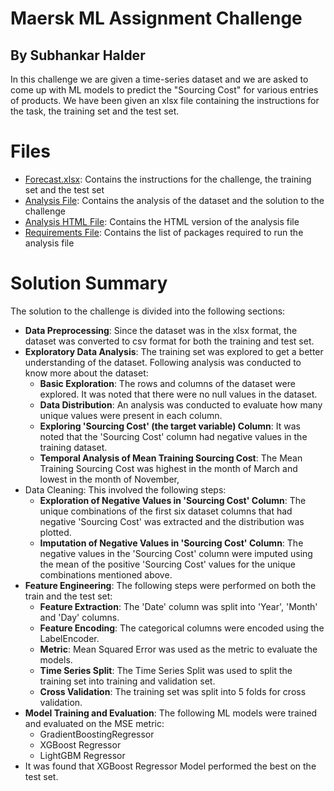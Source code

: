 # Maersk ML Assignment Challenge

## By Subhankar Halder

In this challenge we are given a time-series dataset and we are asked to come up with ML models to predict the "Sourcing Cost" for various entries of products. We have been given an xlsx file containing the instructions for the task, the training set and the test set.

# Files

- [Forecast.xlsx](Forecast.xlsx): Contains the instructions for the challenge, the training set and the test set
- [Analysis File](subhankar_analysis.ipynb): Contains the analysis of the dataset and the solution to the challenge
- [Analysis HTML File](subhankar_analysis.html): Contains the HTML version of the analysis file
- [Requirements File](requirements.txt): Contains the list of packages required to run the analysis file

# Solution Summary

The solution to the challenge is divided into the following sections:
- **Data Preprocessing**: Since the dataset was in the xlsx format, the dataset was converted to csv format for both the training and test set.
- **Exploratory Data Analysis**: The training set was explored to get a better understanding of the dataset. Following analysis was conducted to know more about the dataset:
    - **Basic Exploration**: The rows and columns of the dataset were explored. It was noted that there were no null values in the dataset.
    - **Data Distribution**: An analysis was conducted to evaluate how many unique values were present in each column.
    - **Exploring 'Sourcing Cost' (the target variable) Column**: It was noted that the 'Sourcing Cost' column had negative values in the training dataset.
    - **Temporal Analysis of Mean Training Sourcing Cost**: The Mean Training Sourcing Cost was highest in the month of March and lowest in the month of November,
- Data Cleaning: This involved the following steps:
    - **Exploration of Negative Values in 'Sourcing Cost' Column**: The unique combinations of the first six dataset columns that had negative 'Sourcing Cost' was extracted and the distribution was plotted.
    - **Imputation of Negative Values in 'Sourcing Cost' Column**: The negative values in the 'Sourcing Cost' column were imputed using the mean of the positive 'Sourcing Cost' values for the unique combinations mentioned above.
- **Feature Engineering**: The following steps were performed on both the train and the test set:
    - **Feature Extraction**: The 'Date' column was split into 'Year', 'Month' and 'Day' columns.
    - **Feature Encoding**: The categorical columns were encoded using the LabelEncoder.
    - **Metric**: Mean Squared Error was used as the metric to evaluate the models.
    - **Time Series Split**: The Time Series Split was used to split the training set into training and validation set.
    - **Cross Validation**: The training set was split into 5 folds for cross validation.
- **Model Training and Evaluation**: The following ML models were trained and evaluated on the MSE metric:
    - GradientBoostingRegressor
    - XGBoost Regressor
    - LightGBM Regressor
- It was found that XGBoost Regressor Model performed the best on the test set.